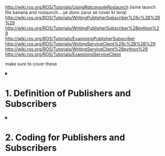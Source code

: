 http://wiki.ros.org/ROS/Tutorials/UsingRqtconsoleRoslaunch (isme launch file banana and roslaunch....ye dono zarur se cover kr lena) <br>
http://wiki.ros.org/ROS/Tutorials/WritingPublisherSubscriber%28c%2B%2B%29<br>
http://wiki.ros.org/ROS/Tutorials/WritingPublisherSubscriber%28python%29<br>
http://wiki.ros.org/ROS/Tutorials/ExaminingPublisherSubscriber<br>
http://wiki.ros.org/ROS/Tutorials/WritingServiceClient%28c%2B%2B%29<br>
http://wiki.ros.org/ROS/Tutorials/WritingServiceClient%28python%29<br>
http://wiki.ros.org/ROS/Tutorials/ExaminingServiceClient<br>

make sure to cover these

<details>
  <summary><h1>1. Definition of Publishers and Subscribers</h1></summary>
  
Message passing in ROS happens with the Publisher Subscriber Interface provided by ROS library functions. The primary mechanism for ROS nodes to exchange data is sending and receiving messages. Messages are transmitted on a topic, and each topic has a unique name in the ROS network. If a node wants to share information, it uses a publisher to send data to a topic. Or we can say a Publisher is the one puts the messages of some standard Message Type to a particular Topic. A node that wants to receive that information uses a subscriber to that same topic. Or we can say the Subscriber subscribes to the Topic so that it receives the messages whenever any message is published to the Topic. A ROS Node can be a Publisher or a Subscriber. Besides its unique name, each topic also has a message type, which determines the types of messages that are capable of being transmitted under that topic.

This publisher and subscriber communication has the following characteristics:

   - Topics are used for many-to-many communication. Many publishers can send messages to the same topic and many subscribers can receive them.

   - Publishers and subscribers are decoupled through topics and can be created and destroyed in any order. A message can be published to a topic even if there are no active subscribers.
  
   - Note that a publisher can publish to one or more Topic and a Subscriber can subscribe to one or more Topic.

   - Also, publishers and subscribers are not aware of each others’ existence. The idea is to decouple the production of information from its consumption and all the IP addresses of various nodes are tracked by the ROS Master.

The concept of topics, publishers, and subscribers is illustrated in the figure:
  
<br>
<p align="center">
  <img src="https://github.com/AMC-IITBHU/ROS-Summer-Camp-22/blob/main/Week%201/assets/pub_and_sub.png">
</p>
<br>  

  
</details>


<details>
  <summary><h1>2. Coding for Publishers and Subscribers</h1></summary>
  
  Publishers and Subscribers can be used by either rostopic pub and rostopic echo respectively or by writting a node in either python or c++. Here I will be explaining you how to write code in python as it is quite easy to understand but if want to learn c++ just tell us in discord and we will guide you for the same
  
  <br>
<p align="center">
  <img src="https://github.com/AMC-IITBHU/ROS-Summer-Camp-22/blob/main/Week%201/assets/pub_and_sub.jpeg">
</p>
<br>  
  
# Publishers
  
  

  Move to the ros package that you created before. Inside the package create a folder named scripts. Inside the scripts folder create a python file with any name you like. Here I am using the name "learn_publishers.py"

  In the python file put the following code 

  ```python
  #!/usr/bin/env python3
  #import the rospy package and the String message type
  import rospy
  from std_msgs.msg import String
  #function to publish messages at the rate of 2 messages per second
  def messagePublisher():
      message_publisher = rospy.Publisher(‘/messageTopic’, String, queue_size=10)
      rospy.init_node(‘messagePubNode’, anonymous=True)
      rate = rospy.Rate(2)
      while not rospy.is_shutdown():
      message = “ROS Tutorial by Aero Modelling Club, IIT BHU Varanasi”
      rospy.loginfo(‘Published: ‘ + message)
      message_publisher.publish(message)
      rate.sleep()
  if __name__ == ‘__main__’:
      try:
          messagePublisher()
      #capture the Interrupt signals
      except rospy.ROSInterruptException:
          pass
  ```
  
  Now open the terminal in the scripts folder and type
  
  ```bash
  chmod a+x learn_publishers.py #name of the python file created
  ```
  
  Now open up a terminal and start roscore
  
  Now open up another terminal and type the following code to run the node for the publsihing the message
  
  ```bash
  cd ~/catkin_ws
  source devel/setup.bash
  rosrun beginner_tutorials learn_publishers.py
  ```
  
  Now a topic is being published with name "/messageTopic". Use the rostopic list command to conform whether the topic is being published. Use the rostopic echo command to see what is being published to the topic. 
 
  Now let us decode the above code line by line
  
  ```python
  #!/usr/bin/env python3
  #import the rospy package and the String message type
  import rospy
  from std_msgs.msg import String
  ```
  
  The first line is just a comment, then why are we explaining this. Well the thing is in the line this comment mentions the path of your python interpreter. In the subsequent lines we have imported the required python packages. First is rospy which is python client library for ROS. Second is std_msgs.msg. The std_msgs.msg import is so that we can reuse the std_msgs/String message type (a simple string container) for publishing. 
  
  Next is the function  messagePublisher() 
  Let us decode it.
  
  ```python
  message_publisher = rospy.Publisher(‘messageTopic’, String, queue_size=10)
  rospy.init_node(‘messagePubNode’, anonymous=True)
  ```
  
  This section of code defines the talker's interface to the rest of ROS. 
  pub = rospy.Publisher("chatter", String, queue_size=10) declares that your node is publishing to the chatter topic using the message type String. String here is actually the class std_msgs.msg.String. The queue_size argument is to limits the amount of queued messages if any subscriber is not receiving them fast enough.
  
  The next line, rospy.init_node(NAME, ...), is very important as it tells rospy the name of your node -- until rospy has this information, it cannot start communicating with the ROS Master. In this case, your node will take on the name talker.

  
</details>  


